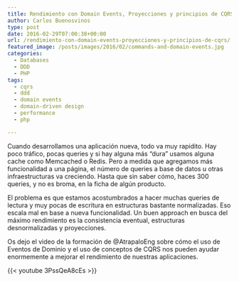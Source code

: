 ```yaml
---
title: Rendimiento con Domain Events, Proyecciones y principios de CQRS
author: Carlos Buenosvinos
type: post
date: 2016-02-29T07:00:38+00:00
url: /rendimiento-con-domain-events-proyecciones-y-principios-de-cqrs/
featured_image: /posts/images/2016/02/commands-and-domain-events.jpg
categories:
  - Databases
  - DDD
  - PHP
tags:
  - cqrs
  - ddd
  - domain events
  - domain-driven design
  - performance
  - php

---
```

Cuando desarrollamos una aplicación nueva, todo va muy rapidito. Hay poco tráfico, pocas queries y si hay alguna más &#8220;dura&#8221; usamos alguna cache como Memcached o Redis. Pero a medida que agregamos más funcionalidad a una página, el número de queries a base de datos u otras infraestructuras va creciendo. Hasta que sin saber cómo, haces 300 queries, y no es broma, en la ficha de algún producto.

El problema es que estamos acostumbrados a hacer muchas queries de lectura y muy pocas de escritura en estructuras bastante normalizadas. Eso escala mal en base a nueva funcionalidad. Un buen approach en busca del máximo rendimiento es la consistencia eventual, estructuras desnormalizadas y proyecciones.

Os dejo el video de la formación de @AtrapaloEng sobre cómo el uso de Eventos de Dominio y el uso de conceptos de CQRS nos pueden ayudar enormemente a mejorar el rendimiento de nuestras aplicaciones.

<!--more-->

{{< youtube 3PssQeA8cEs >}}